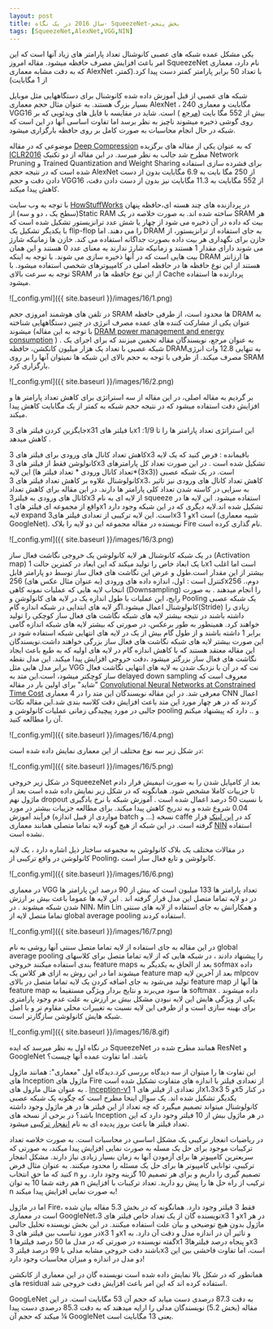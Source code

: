 ```yaml
---
layout: post
title: سال 2016 در یک نگاه- SqueezeNet-بخش پنجم
tags: [SqueezeNet,AlexNet,VGG,NIN]
---
```

یکی مشکل عمده شبکه های عصبی کانوشنال تعداد پارامتر های زیاد آنها است که این امر باعث افزایش مصرف حافظه میشود. مقاله امروز SqueezeNet نام دارد، معماری که به دقت مشابه معماری AlexNet ،با تعداد 50 برابر پارامتر کمتر دست پیدا کرد.(کمتر از 1 مگابایت)

شبکه های عصبی از قبل آموزش داده شده کانوشنال برای دستگاههایی مثل موبایل بسیار بزرگ هستند. به عنوان مثال حجم معماری AlexNet  ، 240  مگابایت و معماری  VGG16 بیش از 552 مگا بایت ([مرجع](https://stanford.edu/~songhan/) ) است. شاید در مقایسه با فایل های ویدئویی که بر روی گوشی ذخیره میشوند ناچیز به نظر برسد اما تفاوت اساسی آنها در این است که شبکه در حال انجام محاسبات به صورت کامل بر روی حافظه بارگزاری میشود.

موضوعی که در مقاله [Deep Compression](https://arxiv.org/abs/1510.00149) که به عنوان یکی از مقاله های برگزیده [ICLR2016](http://www.iclr.cc/doku.php?id=iclr2016:main) مطرح شد جالب به نظر میرسد. در این مقاله از دو تکنیک Network Pruning  و  Trained Quantization and Weight Sharing برای فشرده سازی استفاده شده است که در نتیجه حجم AlexNet از 250 مگا بایت به 6.9  مگابایت بدون از دست دادن دقت و حجم VGG16 از 552 مگابایت به 11.3 مگابایت نیز بدون از دست دادن دقت، کاهش پیدا میکند.

با توجه به وب سایت [HowStuffWorks](http://computer.howstuffworks.com/question452.htm) در پردازنده های چند هسته ای،حافظه پنهان (سطح یک ، دو و سه) ازStatic RAM  ساخته شده اند. به صورت خلاصه در یک SRAM هر بیت که داده در آن ذخیره می شود از چهار یا شش عدد ترانزیستور تشکیل شده است که با یکدیگر تشکیل یک flip-flop را می دهند. اما DRAM  به جای استفاده از ترانزیستور، از خازن برای نگهداری هر بیت داده بصورت جداگانه استفاده می کند. خازن ها زمانیکه شارژ می شوند دارای مقدار 1 هستند و زمانیکه شارژ ندارند به معنای عدد 0 هستند و این همان بیت هایی است که در آنها ذخیره سازی می شوند. با توجه به اینکه DRAM ها ارزانتر هستند از این نوع حافظه ها در حافظه اصلی در کامپیوترهای شخصی استفاده میشود. با توجه به سرعت بالای SRAM از این نوع حافظه ها در  Cache پردازنده ها استفاده میشود.

![_config.yml]({{ site.baseurl }}/images/16/1.png)

در تلفن های هوشمند امروزی حجم SRAM ها محدود است، از طرفی حافظه DRAM  به عنوان یکی از مشارکت کننده های عمده مصرف انرژی در چنین دستگاههایی شناخته میشوند (با توجه به این مقاله [DRAM power management and energy consumption](https://www.researchgate.net/publication/220850663_DRAM_power_management_and_energy_consumption)
 ) . به عنوان مرجع، نویسندگان مقاله تخمین میزنند که برای اجرای یک شبکه عصبی با تعداد یک هزار میلیون کانکشن، حافظه  DRAMبه تنهایی 12.8 وات  انرژی مصرف میکند. از طرفی با توجه به حجم بالای این شبکه ها نمیتوان آنها را بر روی SRAM بارگزاری کرد.

![_config.yml]({{ site.baseurl }}/images/16/2.png)

بر گردیم به مقاله اصلی، در این مقاله از سه استراتژی برای کاهش تعداد پارامتر ها و افزایش دقت استفاده میشود که در نتیجه حجم شبکه به کمتر از یک مگابایت کاهش پیدا میکند. 

جایگزین کردن فیلتر های  3x3با فیلتر های 1x1  :این استراتژی تعداد پارامتر ها را تا 1/9 کاهش میدهد . 

کاهش تعداد کانال های ورودی برای فیلتر های 3x3 باقیمانده : فرض کنید که یک لایه کانولوشن فقط از فیلتر های 3x3  تشکیل شده است . در این صورت تعداد کل پارامترهای این لایه (تعداد کانال ورودی * تعداد فیلتر ها*(3x3)) است. در یک شبکه عصبی کانولوشنال علاوه بر کاهش تعداد فیلتر های 3x3، کاهش تعداد کانال های ورودی نیز تاثیر به سزایی در کاسته شدن تعداد کلی پارامتر ها دارند. در این مقاله برای کاهش تعداد کانال های ورودی به فیلتر3x3  از لایه ای به نام squeeze استفاده میشود. این لایه ها در واقع از مجموعه ای فیلتر های 1x1  تشکیل شده اند.لایه دیگری که در این شبکه وجود دارد لایه expand است. این لایه ترکیبی از تعدادی فیلتر های3x3  و 1x1  است (شبیه معماری GoogleNet). نویسنده در مقاله مجموعه این دو لایه را بلاک Fire نام گذاری کرده است.

![_config.yml]({{ site.baseurl }}/images/16/3.png)

در یک شبکه کانوشنال هر لایه کانولوشن یک خروجی نگاشت فعال ساز (Activation map) با یک ابعاد خاص را تولید میکند که این ابعاد در کمترین حالت 1x1 است اما اغلب بیشتر از این مقدار است.طول و عرض این نگاشت های فعال ساز توسط دو پارامتر قابل کنترل است : اول، اندازه داده های ورودی (به عنوان مثال عکس های) 256x256 .دوم، انتخاب لایه هایی که عملیات نمونه کاهی (Downsampling)  را انجام میدهند . به صورت رایج، این عملیات با طول اندازه یک در لایه های کانولوشن و Pooling یک شبکه عصبی کانولوشنال اعمال میشود.اگر لایه های ابتدایی در شبکه اندازه گام(Stride)  زیادی را داشته باشند در نتیجه بیشتر لایه های شبکه نگاشت های فعال ساز کوچکی را تولید خواهند کرد. همینطور به طور برعکس، در صورتی که بیشتر لایه های شبکه اندازه گامی برابر 1 داشته باشند و از طول گام بیش از یک در لایه های انتهایی شبکه استفاده شود در این صورت بیشتر لایه های شبکه نگاشت های فعال ساز بزرگی خواهند داشت.نویسندگان این مقاله معتقد هستند که با کاهش اندازه گام در لایه های اولیه  که به طبع باعث ایجاد نگاشت های فعال ساز بزرگتر میشود ،دقت خروجی افزایش پیدا میکند. این مدل نقطه برابر مدل هایی مثل VGG نت که در آن با نزدیک شدن به لایه های انتهایی نگاشت فعال ساز کوچکتر میشود، است.این متد به delayed down sampling معروف است که "شاید" برای اولین بار در مقاله  [Convolutional Neural Networks at Constrained Time Cost](https://arxiv.org/pdf/1412.1710.pdf) معرفی شد.  در این مقاله نویسندگان این متد را در 4 معماری CNN اعمال کردند که در هر چهار مورد این متد باعث افزایش دقت کلاسه بندی شد.این مقاله نکات جالبی در مورد پیچیدگی زمانی عملیات کانولوشن و pooling و .. دارد که  پیشنهاد میکنم آن را مطالعه کنید.

![_config.yml]({{ site.baseurl }}/images/16/4.png)

در شکل زیر سه نوع مختلف از این معماری نمایش داده شده است:

![_config.yml]({{ site.baseurl }}/images/16/5.png)

در شکل زیر خروجی SqueezeNet بعد از کامپایل شدن را به صورت انیمیش قرار دادم تا جزییات کاملا مشخص شود. همانگونه که در شکل زیر نمایش داده شده است بعد از ماژول نهم dropout با نسبت 50 درصد اعمال شده است . آموزش شبکه با نرخ یادگیری 0.04 شروع شده و به تدریج کاهش پیدا میکند. برای مطالعه جزییات بیشتر در مورد فرآیند آموزش (مواردی از قبیل اندازه batch و ...) نسخه caffe کد در [این لینک](https://github.com/DeepScale/SqueezeNet) قرار گرفته است. در این شبکه از هیچ گونه لایه تماما متصلی همانند معماری [NIN](https://arxiv.org/abs/1312.4400) استفاده نشده است.

در مقالات مختلف یک بلاک کانولوشن به مجموعه ساختار ذیل اشاره دارد ، یک لایه کانولوشن در واقع ترکیبی از Pooling، کانولوشن و تابع فعال ساز است.

![_config.yml]({{ site.baseurl }}/images/16/6.png)

در معماری VGG تعداد پارامتر ها 133 میلیون است که بیش از 90 درصد این پارامتر ها در دو لایه تماما متصل این مدل قرار گرفته اند . این لایه ها عموما باعث بیش بر ارزش شدن شبکه میشوند .  در   NIN، Min Lin  و همکارانش به جای استفاده از لایه های سنتی تماما متصل لایه از global average pooling استفاده کردند.

![_config.yml]({{ site.baseurl }}/images/16/7.png)


در این مقاله به جای استفاده از لایه تماما متصل سنتی آنها روشی به نام global average pooling را پیشنهاد دادند ، در شبکه هایی که از لایه تماما متصل برای کلاسهای بندی استفاده میکنند خروجی feature maps بعد از الحاق به یکدیگر به sofmax داده میشوند اما در این روش به ازای هر کلاس یک feature map بعد از آخرین لایه mlpcov  تولید می‌شود به جای اضافه کردن یک لایه تماما متصل در بالای feature map ها آنها از feature map ها سود می‌برند و نتایج بردار ویژگی مستقیما به softmax داده میشوند . یکی از ویژگی هایش این لایه نبودن مشکل بیش بر ارزش به علت عدم وجود پارامتری برای بهینه سازی است و از طرفی این لایه نسبت به تغییرات محلی مقاوم تر و با اصل شبکه هایش کانولوشن سازگارتر است. 

![_config.yml]({{ site.baseurl }}/images/16/8.gif)

در نگاه اول به نظر میرسد که ایده SqueezeNet همانند مطرح شده در ResNet و GoogleNet  باشد. اما تفاوت عمده آنها چیست؟

این تفاوت ها را میتوان از سه دیدگاه بررسی کرد.دیدگاه اول "معماری":
همانند ماژول های Inception ماژول های Fire از تعدادی فیلتر با اندازه های متفاوت تشکیل شده است . به عنوان مثال مازول های [Inception-v1](https://arxiv.org/abs/1409.4842) از تعدادی از فیلتر های 1x1،3x3 و 5x5 در کنار یکدیگر تشکیل شده اند. یک سوال اینجا مطرح است که چگونه یک شبکه عصبی کانولوشنال میتواند تصمیم میگیرد که چه تعداد از این فیلتر ها در هر ماژول وجود داشته باشد؟ در برخی از نسخه های Inception در هر ماژول بیش از 10 فیلتر وجود دارد که این تعداد فیلتر ها باعث بروز پدیده ای به نام [انفجار ترکیبی](https://en.wikipedia.org/wiki/Combinatorial_explosion)  میشود.

 در ریاضیات انفجار ترکیبی یک مشکل اساسی در محاسبات است. به صورت خلاصه تعداد ترکیبات موجود برای حل یک مسله به صورت نمایی افزایش پیدا میکند، به صورتی که سریعترین کامپیوتر ها برای آزمودن آنها به زمان بسیار زیادی نیاز دارند. مشکل انفجار ترکیبی، توانایی کامپیوتر ها برای حل یک مسئله را محدود میکنند. به عنوان مثال فرض کنید که ما حق انتخاب n تصمیم گیری را داریم و برای هر تصمیم 10 گزینه وجود دارد. رو هم رفته شما 10 به توان n ترکیب از راه حل ها را پیش رو دارید. تعداد ترکیبات با افزایش n به صورت نمایی افزایش پیدا میکند!

اما در ماژول Fire، فقط 3 فیلتر وجود دارد. همانگونه که در بخش 5.3 مقاله بیان شده است در معماری  GoogleNet،نویسنده گان از یک تعداد خاص فیلتر های 3x3  و 1x1 در هر ماژول بدون هیچ توضیحی و بیان علت استفاده میکنند. در این بخش نویسنده تحلیل جالبی در مورد تناسب بین فیلتر های 3x3  و 1x1   و تاثیر آن در اندازه مدل و دقت آن دارد. به گفته نویسنده در صورتی که در مدل ما 50 درصد فیلترها 1x1  و پنجاه درصد فیلترها3x3  باشند دقت خروجی مشابه مدلی با 99 درصد فیلتر 3x3  است، اما تفاوت فاحشی بین این دو مدل در اندازه و میزان محاسبات وجود دارد!

همانطور که در شکل بالا نمایش داده شده است نویسنده گان در این معماری از کانکشن های residual استفاده کرده اند که این امر باعث افزایش دقت خروجی شد.

GoogLeNet به دقت 87.3 درصدی دست میابد که حجم آن 53 مگابایت است. در این مقاله (بخش 5.2) نویسندگان مدلی را ارایه میدهند که به دقت 85.3 درصدی دست پیدا میکند که حجم آن ¼ GoogleNet یعنی 13 مگابایت است. 

